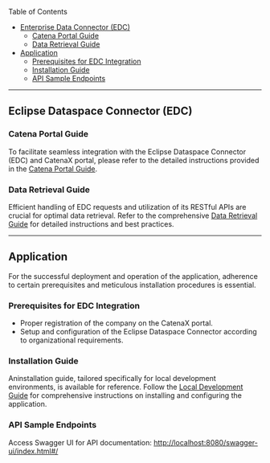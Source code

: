 Table of Contents

- [Enterprise Data Connector (EDC)](#enterprise-data-connector-edc)
    - [Catena Portal Guide](#catena-portal-guide)
    - [Data Retrieval Guide](#data-retrieval-guide)
- [Application](#application)
    - [Prerequisites for EDC Integration](#prerequisites-for-edc-integration)
    - [Installation Guide](#installation-guide)
    - [API Sample Endpoints](#api-sample-endpoints)
---

## Eclipse Dataspace Connector (EDC)

### Catena Portal Guide

To facilitate seamless integration with the Eclipse Dataspace Connector (EDC) and CatenaX portal, please refer to the detailed instructions provided in the [Catena Portal Guide](/docs/catena%20portal%20guide/CatenaPortalGuide.md).


### Data Retrieval Guide

Efficient handling of EDC requests and utilization of its RESTful APIs are crucial for optimal data retrieval. Refer to the comprehensive [Data Retrieval Guide](/docs/data%20retrieval%20guide/DataRetrievalGuide.md) for detailed instructions and best practices.

---

## Application 

For the successful deployment and operation of the application, adherence to certain prerequisites and meticulous installation procedures is essential.

### Prerequisites for EDC Integration

- Proper registration of the company on the CatenaX portal.
- Setup and configuration of the Eclipse Dataspace Connector according to organizational requirements.

### Installation Guide

Aninstallation guide, tailored specifically for local development environments, is available for reference. 
Follow the [Local Development Guide](/docs/Local%20Development%20Install.md) for comprehensive instructions on installing and configuring the application.

### API Sample Endpoints
Access Swagger UI for API documentation: [http://localhost:8080/swagger-ui/index.html#/](http://localhost:8080/swagger-ui/index.html#/)